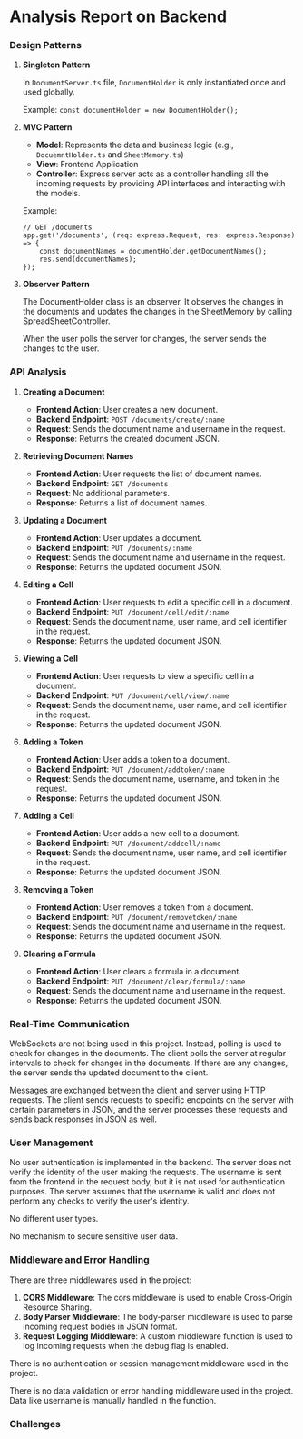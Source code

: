 # Analysis Report on Backend

### Design Patterns

1. **Singleton Pattern**

   In `DocumentServer.ts` file, `DocumentHolder` is only instantiated once and used globally.

   Example: `const documentHolder = new DocumentHolder();`

2. **MVC Pattern**

   - **Model**: Represents the data and business logic (e.g., `DocuemntHolder.ts` and `SheetMemory.ts`)
   - **View**: Frontend Application
   - **Controller**: Express server acts as a controller handling all the incoming requests by providing API interfaces and interacting with the models.

   Example: 

   ```
   // GET /documents
   app.get('/documents', (req: express.Request, res: express.Response) => {
       const documentNames = documentHolder.getDocumentNames();
       res.send(documentNames);
   });
   ```

3. **Observer Pattern**

   The DocumentHolder class is an observer. It observes the changes in the documents and updates the changes in the SheetMemory by calling SpreadSheetController.
   
   When the user polls the server for changes, the server sends the changes to the user.
   



### API Analysis

1. **Creating a Document**
   - **Frontend Action**: User creates a new document.
   - **Backend Endpoint**: `POST /documents/create/:name`
   - **Request**: Sends the document name and username in the request.
   - **Response**: Returns the created document JSON.

2. **Retrieving Document Names**
   - **Frontend Action**: User requests the list of document names.
   - **Backend Endpoint**: `GET /documents`
   - **Request**: No additional parameters.
   - **Response**: Returns a list of document names.

3. **Updating a Document**
   - **Frontend Action**: User updates a document.
   - **Backend Endpoint**: `PUT /documents/:name`
   - **Request**: Sends the document name and username in the request.
   - **Response**: Returns the updated document JSON.

4. **Editing a Cell**
   - **Frontend Action**: User requests to edit a specific cell in a document.
   - **Backend Endpoint**: `PUT /document/cell/edit/:name`
   - **Request**: Sends the document name, user name, and cell identifier in the request.
   - **Response**: Returns the updated document JSON.

5. **Viewing a Cell**
   - **Frontend Action**: User requests to view a specific cell in a document.
   - **Backend Endpoint**: `PUT /document/cell/view/:name`
   - **Request**: Sends the document name, user name, and cell identifier in the request.
   - **Response**: Returns the updated document JSON.

6. **Adding a Token**
   - **Frontend Action**: User adds a token to a document.
   - **Backend Endpoint**: `PUT /document/addtoken/:name`
   - **Request**: Sends the document name, username, and token in the request.
   - **Response**: Returns the updated document JSON.

7. **Adding a Cell**
   - **Frontend Action**: User adds a new cell to a document.
   - **Backend Endpoint**: `PUT /document/addcell/:name`
   - **Request**: Sends the document name, user name, and cell identifier in the request.
   - **Response**: Returns the updated document JSON.

8. **Removing a Token**
   - **Frontend Action**: User removes a token from a document.
   - **Backend Endpoint**: `PUT /document/removetoken/:name`
   - **Request**: Sends the document name and username in the request.
   - **Response**: Returns the updated document JSON.

9. **Clearing a Formula**
   - **Frontend Action**: User clears a formula in a document.
   - **Backend Endpoint**: `PUT /document/clear/formula/:name`
   - **Request**: Sends the document name and username in the request.
   - **Response**: Returns the updated document JSON.

### Real-Time Communication

WebSockets are not being used in this project. Instead, polling is used to check for changes in the documents. The client polls the server at regular intervals to check for changes in the documents. If there are any changes, the server sends the updated document to the client.

Messages are exchanged between the client and server using HTTP requests. The client sends requests to specific endpoints on the server with certain parameters in JSON, and the server processes these requests and sends back responses in JSON as well.

### User Management

No user authentication is implemented in the backend. The server does not verify the identity of the user making the requests. The username is sent from the frontend in the request body, but it is not used for authentication purposes. The server assumes that the username is valid and does not perform any checks to verify the user's identity.

No different user types. 

No mechanism to secure sensitive user data. 

### Middleware and Error Handling

There are three middlewares used in the project:

1. **CORS Middleware**: The cors middleware is used to enable Cross-Origin Resource Sharing.
2. **Body Parser Middleware**: The body-parser middleware is used to parse incoming request bodies in JSON format.
3. **Request Logging Middleware**: A custom middleware function is used to log incoming requests when the debug flag is enabled.

There is no authentication or session management middleware used in the project.

There is no data validation or error handling middleware used in the project. Data like username is manually handled in the function.

### Challenges